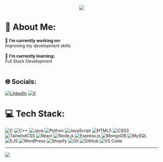 <h1 align="center">
    <img src="https://readme-typing-svg.herokuapp.com?font=Righteous&size=35&center=true&vCenter=true&width=500&height=70&duration=4000&lines=Hi+there!%F0%9F%91%8B;I'm+Abhinav+Singh+Thakur" />
</h1>

# 💫 About Me:
🔭 **I’m currently working on:**  <br>Improving my development skills<br><br>
🌱 **I’m currently learning:**  <br>Full Stack Development<br><br>


 <!---👯 **I’m looking to collaborate on:**  <br>Fullstack projects<br><br>
🌱 **I’m currently learning:**  <br>Advanced AWS Services and GraphQL.<br><br>
💬 **Ask me about:**  <br>JavaScript, React, Nextjs, Node.js, AWS, and any general software development questions.<br><br>
⚡ **Fun fact:**  <br>I love creating content.--->

## 🌐 Socials:
[![LinkedIn](https://img.shields.io/badge/LinkedIn-%230077B5.svg?logo=linkedin&logoColor=white)](https://linkedin.com/in/abhinav7230) [![X](https://img.shields.io/badge/X-black.svg?logo=X&logoColor=white)](https://x.com/Abhinav_2620) 

# 💻 Tech Stack:
![C](https://img.shields.io/badge/c-%2300599C.svg?style=for-the-badge&logo=c&logoColor=white)
![C++](https://img.shields.io/badge/c++-%2300599C.svg?style=for-the-badge&logo=c%2B%2B&logoColor=white)
![Java](https://img.shields.io/badge/java-%23ED8B00.svg?style=for-the-badge&logo=openjdk&logoColor=white)
![Python](https://img.shields.io/badge/python-3670A0?style=for-the-badge&logo=python&logoColor=ffdd54)
![JavaScript](https://img.shields.io/badge/javascript-%23323330.svg?style=for-the-badge&logo=javascript&logoColor=%23F7DF1E)
![HTML5](https://img.shields.io/badge/html5-%23E34F26.svg?style=for-the-badge&logo=html5&logoColor=white)
![CSS3](https://img.shields.io/badge/css3-%231572B6.svg?style=for-the-badge&logo=css3&logoColor=white)
![TailwindCSS](https://img.shields.io/badge/tailwindcss-%2338B2AC.svg?style=for-the-badge&logo=tailwind-css&logoColor=white)
![React](https://img.shields.io/badge/react-%2320232a.svg?style=for-the-badge&logo=react&logoColor=%2361DAFB)
![Node.js](https://img.shields.io/badge/node.js-6DA55F?style=for-the-badge&logo=node.js&logoColor=white)
![Express.js](https://img.shields.io/badge/express.js-%23404d59.svg?style=for-the-badge&logo=express&logoColor=%2361DAFB)
![MongoDB](https://img.shields.io/badge/mongodb-%234ea94b.svg?style=for-the-badge&logo=mongodb&logoColor=white)
![MySQL](https://img.shields.io/badge/mysql-%2300f.svg?style=for-the-badge&logo=mysql&logoColor=white)
![EJS](https://img.shields.io/badge/ejs-black?style=for-the-badge&logo=EJS&logoColor=white)
![WordPress](https://img.shields.io/badge/wordpress-%23117AC9.svg?style=for-the-badge&logo=wordpress&logoColor=white)
![Shopify](https://img.shields.io/badge/shopify-7AB55C?style=for-the-badge&logo=shopify&logoColor=white)
![Git](https://img.shields.io/badge/git-%23F05033.svg?style=for-the-badge&logo=git&logoColor=white)
![GitHub](https://img.shields.io/badge/github-%23121011.svg?style=for-the-badge&logo=github&logoColor=white)
![VS Code](https://img.shields.io/badge/VS%20Code-%23007ACC.svg?style=for-the-badge&logo=visual-studio-code&logoColor=white)


---
[![](https://visitcount.itsvg.in/api?id=Abhinav7230&icon=0&color=0)](https://visitcount.itsvg.in)
